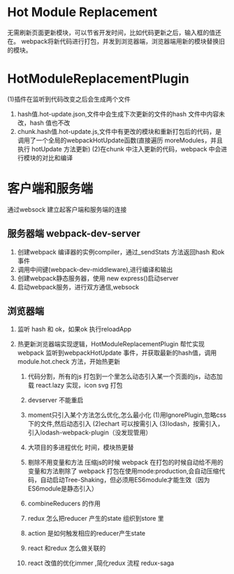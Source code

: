 # Hot Module Replacement
 无需刷新页面更新模块，可以节省开发时间，比如代码更新之后，输入框的值还在。
webpack将新代码进行打包，并发到浏览器端，浏览器端用新的模块替换旧的模块。

# HotModuleReplacementPlugin
(1)插件在监听到代码改变之后会生成两个文件
1. hash值.hot-update.json,文件中会生成下次更新的文件的hash 
    文件中内容未改，hash 值也不改
2. chunk.hash值.hot-update.js,文件中有更改的模块和重新打包后的代码，是调用了一个全局的webpackHotUpdate函数(直接遍历 moreModules，并且执行 hotUpdate 方法更新)
(2)在chunk 中注入更新的代码，webpack 中会进行模块的对比和编译

# 客户端和服务端
 通过websock 建立起客户端和服务端的连接

 ##  服务器端 webpack-dev-server
 1. 创建webpack 编译器的实例compiler，通过_sendStats 方法返回hash 和ok事件
 2. 调用中间键(webpack-dev-middleware),进行编译和输出
 3. 创建webpack静态服务器，使用 new express()启动server
 4. 启动webpack服务，进行双方通信,websock

 ## 浏览器端
 1. 监听 hash 和 ok，如果ok 执行reloadApp
 2. 热更新浏览器端实现逻辑，HotModuleReplacementPlugin 帮忙实现
    webpack 监听到webpackHotUpdate 事件，并获取最新的hash值，调用module.hot.check 方法，开始热更新



    1. 代码分割，所有的js 打包到一个里怎么动态引入某一个页面的js，动态加载 react.lazy 实现，icon svg 打包
    2. devserver 不能重启
    3. moment只引入某个方法怎么优化,怎么最小化 
      (1)用IgnorePlugin,忽略css 下的文件,然后动态引入
      (2)echart 可以按需引入
      (3)lodash，按需引入， 引入lodash-webpack-plugin（没发现管用）
    4. 大项目的多进程优化 时间，模块热更替
    5. 剔除不用变量和方法 压缩js的时候
       webpack 在打包的时候自动给不用的变量和方法剔除了
       webpack 打包在使用mode:production,会自动压缩代码，自动启动Tree-Shaking，但必须用ES6module才能生效（因为ES6module是静态引入）

    1. combineReducers 的作用
    2. redux 怎么把reducer 产生的state 组织到store 里
    3. action 是如何触发相应的reducer产生state
    4. react 和redux 怎么做关联的
    5. react 改值的优化immer ,简化redux 流程 redux-saga